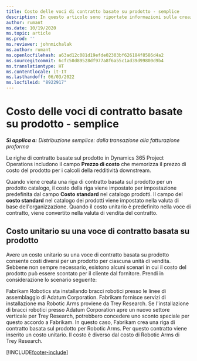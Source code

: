 ```yaml
---
title: Costo delle voci di contratto basate su prodotto - semplice
description: In questo articolo sono riportate informazioni sulla creazione
author: rumant
ms.date: 10/19/2020
ms.topic: article
ms.prod: ''
ms.reviewer: johnmichalak
ms.author: rumant
ms.openlocfilehash: a63ad12c081d19efde02303bf626184f8586d4a2
ms.sourcegitcommit: 6cfc50d89528df977a8f6a55c1ad39d99800d9b4
ms.translationtype: HT
ms.contentlocale: it-IT
ms.lasthandoff: 06/03/2022
ms.locfileid: "8922917"
---
```

# <a name="cost-product-based-contract-lines---lite"></a>Costo delle voci di contratto basate su prodotto - semplice

_**Si applica a:** Distribuzione semplice: dalla transazione alla fatturazione proforma_


Le righe di contratto basate sul prodotto in Dynamics 365 Project Operations includono il campo **Prezzo di costo** che memorizza il prezzo di costo del prodotto per i calcoli della redditività downstream.

Quando viene creata una riga di contratto basata sul prodotto per un prodotto catalogo, il costo della riga viene impostato per impostazione predefinita dal campo **Costo standard** nel catalogo prodotti. Il campo del **costo standard** nel catalogo dei prodotti viene impostato nella valuta di base dell'organizzazione. Quando il costo unitario è predefinito nella voce di contratto, viene convertito nella valuta di vendita del contratto.

## <a name="unit-cost-on-a-product-based-contract-line"></a>Costo unitario su una voce di contratto basata su prodotto

Avere un costo unitario su una voce di contratto basata su prodotto consente costi diversi per un prodotto per ciascuna unità di vendita. Sebbene non sempre necessario, esistono alcuni scenari in cui il costo del prodotto può essere scontato per il cliente dal fornitore. Prendi in considerazione lo scenario seguente:

Fabrikam Robotics sta installando bracci robotici presso le linee di assemblaggio di Adatum Corporation. Fabrikam fornisce servizi di installazione ma Robotic Arms proviene da Trey Research. Se l'installazione di bracci robotici presso Adatum Corporation apre un nuovo settore verticale per Trey Research, potrebbero concedere uno sconto speciale per questo accordo a Fabrikam. In questo caso, Fabrikam crea una riga di contratto basata sul prodotto per Robotic Arms. Per questo contratto viene inserito un costo unitario. Il costo è diverso dal costo di Robotic Arms di Trey Research.


[!INCLUDE[footer-include](../../includes/footer-banner.md)]